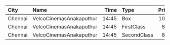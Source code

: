 | City    | Name                    |  Time | Type        | Price | Capacity | Booked |
| :------ | :---------------------- | ----: | :---------- | ----: | -------: | -----: |
| Chennai | VelcoCinemasAnakaputhur | 14:45 | Box         |  100₹ |       40 |     40 |
| Chennai | VelcoCinemasAnakaputhur | 14:45 | FirstClass  |   80₹ |      272 |    133 |
| Chennai | VelcoCinemasAnakaputhur | 14:45 | SecondClass |   80₹ |      145 |    108 |